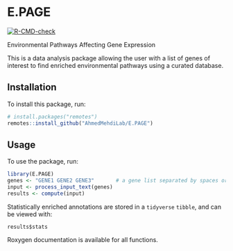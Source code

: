 # E.PAGE
<!-- badges: start -->
[![R-CMD-check](https://github.com/AhmedMehdiLab/E.PAGE/workflows/R-CMD-check/badge.svg)](https://github.com/AhmedMehdiLab/E.PAGE/actions)
<!-- badges: end -->

Environmental Pathways Affecting Gene Expression

This is a data analysis package allowing the user with a list of genes of interest to find enriched environmental pathways using a curated database.

## Installation
To install this package, run:

``` r
# install.packages("remotes")
remotes::install_github("AhmedMehdiLab/E.PAGE")
```

## Usage
To use the package, run:

``` r
library(E.PAGE)
genes <- "GENE1 GENE2 GENE3"       # a gene list separated by spaces or commas
input <- process_input_text(genes) 
results <- compute(input)
```

Statistically enriched annotations are stored in a `tidyverse` `tibble`, and can be viewed with:

```
results$stats
```

Roxygen documentation is available for all functions.

